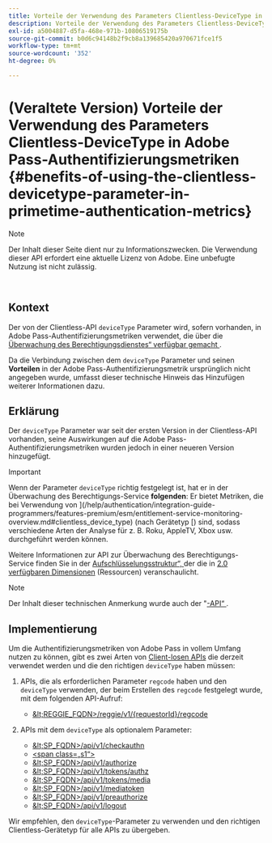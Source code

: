```yaml
---
title: Vorteile der Verwendung des Parameters Clientless-DeviceType in Adobe Pass-Authentifizierungsmetriken
description: Vorteile der Verwendung des Parameters Clientless-DeviceType in Adobe Pass-Authentifizierungsmetriken
exl-id: a5004887-d5fa-468e-971b-10806519175b
source-git-commit: b0d6c94148b2f9cb8a139685420a970671fce1f5
workflow-type: tm+mt
source-wordcount: '352'
ht-degree: 0%

---
```


# (Veraltete Version) Vorteile der Verwendung des Parameters Clientless-DeviceType in Adobe Pass-Authentifizierungsmetriken {#benefits-of-using-the-clientless-devicetype-parameter-in-primetime-authentication-metrics}

>[!NOTE]
>
>Der Inhalt dieser Seite dient nur zu Informationszwecken. Die Verwendung dieser API erfordert eine aktuelle Lizenz von Adobe. Eine unbefugte Nutzung ist nicht zulässig.

</br>

## Kontext

Der von der Clientless-API `deviceType` Parameter wird, sofern vorhanden, in Adobe Pass-Authentifizierungsmetriken verwendet, die über die [Überwachung des Berechtigungsdienstes“ verfügbar gemacht ](/help/authentication/integration-guide-programmers/features-premium/esm/entitlement-service-monitoring-overview.md).

Da die Verbindung zwischen dem `deviceType` Parameter und seinen **Vorteilen** in der Adobe Pass-Authentifizierungsmetrik ursprünglich nicht angegeben wurde, umfasst dieser technische Hinweis das Hinzufügen weiterer Informationen dazu.

## Erklärung

Der `deviceType` Parameter war seit der ersten Version in der Clientless-API vorhanden, seine Auswirkungen auf die Adobe Pass-Authentifizierungsmetriken wurden jedoch in einer neueren Version hinzugefügt.



>[!IMPORTANT]
>
>Wenn der Parameter `deviceType` richtig festgelegt ist, hat er in der Überwachung des Berechtigungs-Service **folgenden**: Er bietet Metriken, die bei Verwendung von ](/help/authentication/integration-guide-programmers/features-premium/esm/entitlement-service-monitoring-overview.md#clientless_device_type) (nach Gerätetyp [) sind, sodass verschiedene Arten der Analyse für z. B. Roku, AppleTV, Xbox usw. durchgeführt werden können.


Weitere Informationen zur API zur Überwachung des Berechtigungs-Service finden Sie in der [Aufschlüsselungsstruktur“, ](/help/authentication/integration-guide-programmers/features-premium/esm/entitlement-service-monitoring-api.md#drill-down_tree) der die in [ 2.0 verfügbaren Dimensionen](/help/authentication/integration-guide-programmers/features-premium/esm/entitlement-service-monitoring-overview.md#esm_dimensions) (Ressourcen) veranschaulicht.

>[!NOTE]
>
>Der Inhalt dieser technischen Anmerkung wurde auch der &quot;[-API“ ](#clientless_device_type).




## Implementierung

Um die Authentifizierungsmetriken von Adobe Pass in vollem Umfang nutzen zu können, gibt es zwei Arten von [Client-losen APIs](#web_srvs_summary) die derzeit verwendet werden und die den richtigen `deviceType` haben müssen:

1. APIs, die als erforderlichen Parameter `regcode` haben und den `deviceType` verwenden, der beim Erstellen des `regcode` festgelegt wurde, mit dem folgenden API-Aufruf:
   - [\&lt;REGGIE\_FQDN\>/reggie/v1/{requestorId}/regcode](#reg_serv)

1. APIs mit dem `deviceType` als optionalem Parameter:
   - [\&lt;SP\_FQDN\>/api/v1/checkauthn](#check_authn_token)
   - [&lt;span class=„s1“>](#retrieve_authn_token)
   - [\&lt;SP\_FQDN\>/api/v1/authorize](#init_authz)
   - [\&lt;SP\_FQDN\>/api/v1/tokens/authz](#retrieve_authz_token)
   - [\&lt;SP\_FQDN\>/api/v1/tokens/media](#short_media)
   - [\&lt;SP\_FQDN\>/api/v1/mediatoken](#short_media)
   - [\&lt;SP\_FQDN\>/api/v1/preauthorize](#PreAuthZ_Resources)
   - [\&lt;SP\_FQDN\>/api/v1/logout](#init_logout)

Wir empfehlen, den `deviceType`-Parameter zu verwenden und den richtigen Clientless-Gerätetyp für alle APIs zu übergeben.
